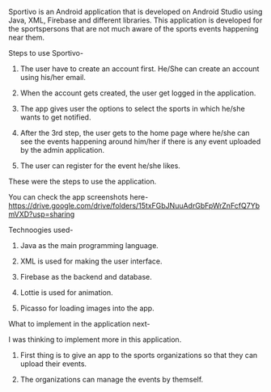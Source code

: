 Sportivo is an Android application that is developed on Android Studio using Java, XML, Firebase and different libraries. 
This application is developed for the sportspersons that are not much aware of the sports events happening near them.

Steps to use Sportivo-

1) The user have to create an account first. He/She can create an account using his/her email.

2) When the account gets created, the user get logged in the application.

3) The app gives user the options to select the sports in which he/she wants to get notified.

4) After the 3rd step, the user gets to the home page where he/she can see the events happening around him/her if there is any event uploaded
by the admin application.

5) The user can register for the event he/she likes.

These were the steps to use the application.

You can check the app screenshots here- https://drive.google.com/drive/folders/15txFGbJNuuAdrGbFpWrZnFcfQ7YbmVXD?usp=sharing



Technoogies used-

1) Java as the main programming language.

2) XML is used for making the user interface.

3) Firebase as the backend and database.

4) Lottie is used for animation.

5) Picasso for loading images into the app.

What to implement in the application next-

I was thinking to implement more in this application.

1) First thing is to give an app to the sports organizations so that they can upload their events.

2) The organizations can manage the events by themself.
